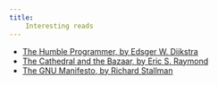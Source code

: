 ```yaml
---
title:
    Interesting reads
---
```


- [The Humble Programmer, by Edsger W. Dijkstra](https://www.cs.utexas.edu/users/EWD/transcriptions/EWD03xx/EWD340.html)
- [The Cathedral and the Bazaar, by Eric S. Raymond](http://www.catb.org/~esr/writings/cathedral-bazaar/cathedral-bazaar/)
- [The GNU Manifesto, by Richard Stallman](https://www.nongnu.org/emacsdoc-fr/manuel/manifesto.html)
